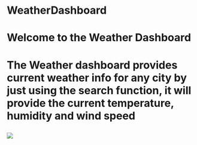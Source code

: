 # WeatherDashboard
<h1>Welcome to the Weather Dashboard<h1>
<p>The Weather dashboard provides current weather info for any city by just using the search function, it will provide the current temperature, humidity and wind speed<p>
<img src="./img/Screen%20Shot%202020-09-15%20at%2011.39.55%20PM.png">
